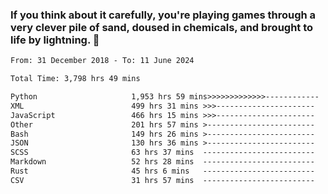 ### If you think about it carefully, you're playing games through a very clever pile of sand, doused in chemicals, and brought to life by lightning.  👋


<!--START_SECTION:waka-->

```txt
From: 31 December 2018 - To: 11 June 2024

Total Time: 3,798 hrs 49 mins

Python                     1,953 hrs 59 mins>>>>>>>>>>>>>------------   51.44 %
XML                        499 hrs 31 mins >>>----------------------   13.15 %
JavaScript                 466 hrs 15 mins >>>----------------------   12.27 %
Other                      201 hrs 57 mins >------------------------   05.32 %
Bash                       149 hrs 26 mins >------------------------   03.93 %
JSON                       130 hrs 36 mins >------------------------   03.44 %
SCSS                       63 hrs 37 mins  -------------------------   01.68 %
Markdown                   52 hrs 28 mins  -------------------------   01.38 %
Rust                       45 hrs 6 mins   -------------------------   01.19 %
CSV                        31 hrs 57 mins  -------------------------   00.84 %
```

<!--END_SECTION:waka-->
